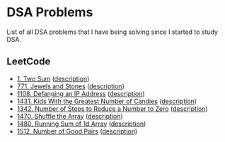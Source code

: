 # DSA Problems

List of all DSA problems that I have being solving since I started to study DSA.

## LeetCode

- [1. Two Sum](./leetcode/1_two_sums.py) ([description](https://leetcode.com/problems/two-sum/))
- [771. Jewels and Stones](./leetcode/771_jewels_and_stones.py) ([description](https://leetcode.com/problems/jewels-and-stones/))
- [1108. Defanging an IP Address](./leetcode/1108_defanging_an_ip_address.py) ([description](https://leetcode.com/problems/defanging-an-ip-address/))
- [1431. Kids With the Greatest Number of Candies](./leetcode/1431_kids_with_the_greatest_number_of_candies.py) ([description](https://leetcode.com/problems/kids-with-the-greatest-number-of-candies/))
- [1342. Number of Steps to Reduce a Number to Zero](./leetcode/1342_number_of_steps_to_reduce_a_number_to_zero.py) ([description](https://leetcode.com/problems/number-of-steps-to-reduce-a-number-to-zero/))
- [1470. Shuffle the Array](./leetcode/1470_shuffle_the_array.py) ([description](https://leetcode.com/problems/shuffle-the-array/))
- [1480. Running Sum of 1d Array](./leetcode/1480_running_sum_of_1d_array.py) ([description](https://leetcode.com/problems/running-sum-of-1d-array/))
- [1512. Number of Good Pairs](./leetcode/1512_number_of_good_pairs.py) ([description](https://leetcode.com/problems/number-of-good-pairs/))
